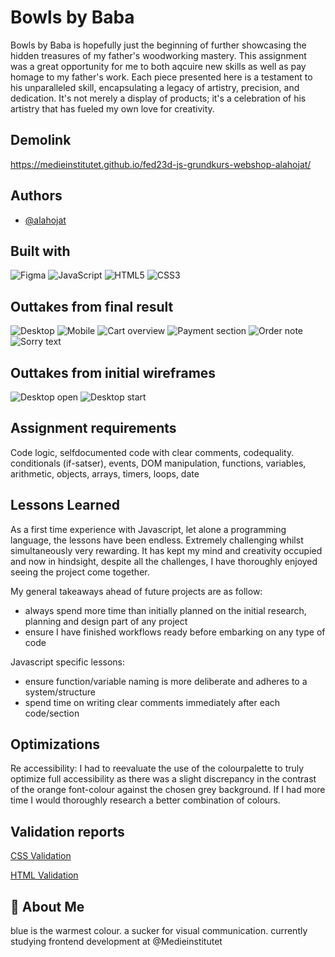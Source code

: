 
# Bowls by Baba
Bowls by Baba is hopefully just the beginning of further showcasing the hidden treasures of my father's woodworking mastery. This assignment was a great opportunity for me to both aqcuire new skills as well as pay homage to my father's work. Each piece presented here is a testament to his unparalleled skill, encapsulating a legacy of artistry, precision, and dedication. It's not merely a display of products; it's a celebration of his artistry that has fueled my own love for creativity. 

## Demolink
https://medieinstitutet.github.io/fed23d-js-grundkurs-webshop-alahojat/


## Authors
- [@alahojat](https://www.github.com/alahojat)

## Built with
![Figma](https://img.shields.io/badge/figma-%23F24E1E.svg?style=for-the-badge&logo=figma&logoColor=white) ![JavaScript](https://img.shields.io/badge/javascript-%23323330.svg?style=for-the-badge&logo=javascript&logoColor=%23F7DF1E) ![HTML5](https://img.shields.io/badge/html5-%23E34F26.svg?style=for-the-badge&logo=html5&logoColor=white) ![CSS3](https://img.shields.io/badge/css3-%231572B6.svg?style=for-the-badge&logo=css3&logoColor=white)




## Outtakes from final result

![Desktop](bowls-by-baba-1.png)
![Mobile](bowls-by-baba-mobile.png)
![Cart overview](cart-overview.png)
![Payment section](payment-section.png)
![Order note](ordered.png)
![Sorry text](sorry-popup.png)

## Outtakes from initial wireframes
![Desktop open](Desktop-opencart-1.png)
![Desktop start](Desktop-start-1.png)


## Assignment requirements
Code logic, selfdocumented code with clear comments,
codequality. conditionals (if-satser), events, DOM manipulation, functions, variables, arithmetic, objects, arrays, timers, loops, date

## Lessons Learned
As a first time experience with Javascript, let alone a programming language, the lessons have been endless. Extremely challenging whilst simultaneously very rewarding. It has kept my mind and creativity occupied and now in hindsight, despite all the challenges, I have thoroughly enjoyed seeing the project come together.

My general takeaways ahead of future projects are as follow:
- always spend more time than initially planned on the initial research, planning and design part of any project
- ensure I have finished workflows ready before embarking on any type of code

Javascript specific lessons:
- ensure function/variable naming is more deliberate and adheres to a system/structure
- spend time on writing clear comments immediately after each code/section

## Optimizations
Re accessibility: I had to reevaluate the use of the colourpalette to truly optimize full accessibility as there was a slight discrepancy in the contrast of the orange font-colour against the chosen grey background. If I had more time I would thoroughly research a better combination of colours.

## Validation reports
[CSS Validation](<Inl. 2 Webbshop Ala Hojat Jalali CSS validation.pdf>)

[HTML Validation](<Inl. 2 Webbshop Ala Hojat Jalali CSS validation.pdf>)

## 🚀 About Me
blue is the warmest colour. a sucker for visual communication. currently studying frontend development at @Medieinstitutet

